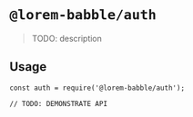 # `@lorem-babble/auth`

> TODO: description

## Usage

```
const auth = require('@lorem-babble/auth');

// TODO: DEMONSTRATE API
```
